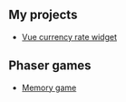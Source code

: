 ## My projects

- [Vue currency rate widget](https://insufficient-skill.github.io/widget/)

## Phaser games
- [Memory game](https://insufficient-skill.github.io/phaser/memory/)
